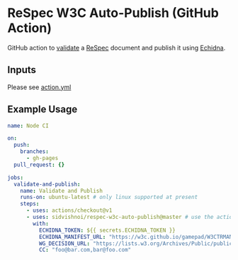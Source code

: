 # ReSpec W3C Auto-Publish (GitHub Action)

GitHub action to [validate](https://github.com/marcoscaceres/respec-validator) a [ReSpec](https://github.com/w3c/respec/) document and publish it using [Echidna](https://github.com/w3c/echidna/).

## Inputs

Please see [action.yml](action.yml)

## Example Usage

``` yaml
name: Node CI

on:
  push:
    branches:
      - gh-pages
  pull_request: {}

jobs:
  validate-and-publish:
    name: Validate and Publish
    runs-on: ubuntu-latest # only linux supported at present
    steps:
      - uses: actions/checkout@v1
      - uses: sidvishnoi/respec-w3c-auto-publish@master # use the action
        with:
          ECHIDNA_TOKEN: ${{ secrets.ECHIDNA_TOKEN }}
          ECHIDNA_MANIFEST_URL: "https://w3c.github.io/gamepad/W3CTRMANIFEST"
          WG_DECISION_URL: "https://lists.w3.org/Archives/Public/public-webapps/2014JulSep/0627.html"
          CC: "foo@bar.com,bar@foo.com"
```
